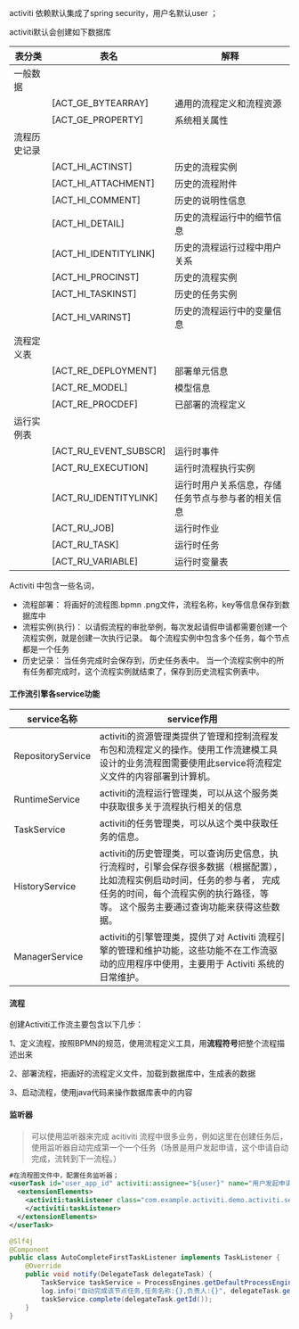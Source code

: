 activiti 依赖默认集成了spring security，用户名默认user ；

activiti默认会创建如下数据库

| **表分类**   | **表名**              | **解释**                                           |
| ------------ | --------------------- | -------------------------------------------------- |
| 一般数据     |                       |                                                    |
|              | [ACT_GE_BYTEARRAY]    | 通用的流程定义和流程资源                           |
|              | [ACT_GE_PROPERTY]     | 系统相关属性                                       |
| 流程历史记录 |                       |                                                    |
|              | [ACT_HI_ACTINST]      | 历史的流程实例                                     |
|              | [ACT_HI_ATTACHMENT]   | 历史的流程附件                                     |
|              | [ACT_HI_COMMENT]      | 历史的说明性信息                                   |
|              | [ACT_HI_DETAIL]       | 历史的流程运行中的细节信息                         |
|              | [ACT_HI_IDENTITYLINK] | 历史的流程运行过程中用户关系                       |
|              | [ACT_HI_PROCINST]     | 历史的流程实例                                     |
|              | [ACT_HI_TASKINST]     | 历史的任务实例                                     |
|              | [ACT_HI_VARINST]      | 历史的流程运行中的变量信息                         |
| 流程定义表   |                       |                                                    |
|              | [ACT_RE_DEPLOYMENT]   | 部署单元信息                                       |
|              | [ACT_RE_MODEL]        | 模型信息                                           |
|              | [ACT_RE_PROCDEF]      | 已部署的流程定义                                   |
| 运行实例表   |                       |                                                    |
|              | [ACT_RU_EVENT_SUBSCR] | 运行时事件                                         |
|              | [ACT_RU_EXECUTION]    | 运行时流程执行实例                                 |
|              | [ACT_RU_IDENTITYLINK] | 运行时用户关系信息，存储任务节点与参与者的相关信息 |
|              | [ACT_RU_JOB]          | 运行时作业                                         |
|              | [ACT_RU_TASK]         | 运行时任务                                         |
|              | [ACT_RU_VARIABLE]     | 运行时变量表                                       |

Activiti 中包含一些名词，

- 流程部署：
    将画好的流程图.bpmn .png文件，流程名称，key等信息保存到数据库中
- 流程实例(执行)：
    以请假流程的审批举例，每次发起请假申请都需要创建一个流程实例，就是创建一次执行记录。
    每个流程实例中包含多个任务，每个节点都是一个任务
- 历史记录：
    当任务完成时会保存到，历史任务表中。
    当一个流程实例中的所有任务都完成时，这个流程实例就结束了，保存到历史流程实例表中。

#### 工作流引擎各service功能

| service名称       | service作用                                                  |
| ----------------- | ------------------------------------------------------------ |
| RepositoryService | activiti的资源管理类提供了管理和控制流程发布包和流程定义的操作。使用工作流建模工具设计的业务流程图需要使用此service将流程定义文件的内容部署到计算机。 |
| RuntimeService    | activiti的流程运行管理类，可以从这个服务类中获取很多关于流程执行相关的信息 |
| TaskService       | activiti的任务管理类，可以从这个类中获取任务的信息。         |
| HistoryService    | activiti的历史管理类，可以查询历史信息，执行流程时，引擎会保存很多数据（根据配置），比如流程实例启动时间，任务的参与者， 完成任务的时间，每个流程实例的执行路径，等等。 这个服务主要通过查询功能来获得这些数据。 |
| ManagerService    | activiti的引擎管理类，提供了对 Activiti 流程引擎的管理和维护功能，这些功能不在工作流驱动的应用程序中使用，主要用于 Activiti 系统的日常维护。 |

#### 流程

创建Activiti工作流主要包含以下几步：

1、定义流程，按照BPMN的规范，使用流程定义工具，用**流程符号**把整个流程描述出来

2、部署流程，把画好的流程定义文件，加载到数据库中，生成表的数据

3、启动流程，使用java代码来操作数据库表中的内容

#### 监听器

> 可以使用监听器来完成 acitiviti 流程中很多业务，例如这里在创建任务后，使用监听器自动完成第一个一个任务（场景是用户发起申请，这个申请自动完成，流转到下一流程。）

```xml
#在流程图文件中，配置任务监听器；
<userTask id="user_app_id" activiti:assignee="${user}" name="用户发起申请">
  <extensionElements>
    <activiti:taskListener class="com.example.activiti.demo.activiti.service.AutoCompleteFirstTaskListener" event="create">
    </activiti:taskListener>
  </extensionElements>
</userTask>
```

```java
@Slf4j
@Component
public class AutoCompleteFirstTaskListener implements TaskListener {
    @Override
    public void notify(DelegateTask delegateTask) {
        TaskService taskService = ProcessEngines.getDefaultProcessEngine().getTaskService();
        log.info("自动完成该节点任务,任务名称:{},负责人:{}", delegateTask.getName(), delegateTask.getAssignee());
        taskService.complete(delegateTask.getId());
    }
}
```

